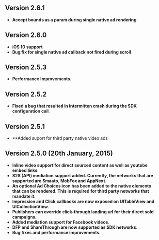 ## Version 2.6.1
- **Accept bounds as a param during single native ad rendering**

## Version 2.6.0
- **iOS 10 support**
- **Bug fix for single native ad callback not fired during scroll**

## Version 2.5.3
- **Performance Improvements**.

## Version 2.5.2
- **Fixed a bug that resulted in intermitten crash during the SDK configuration call**.

## Version 2.5.1
- **Added suport for third party native video ads

## Version 2.5.0 (20th January, 2015)

- **Inline video support for direct sourced content as well as youtube embed links**.
- **S2S (API) mediation support added. Currently, the networks that are supported are Smaato, MobFox and AppNext**.
- **An optional Ad Choices icon has been added to the native elements that can be rendered. This is required for third party networks that mandate it**.
- **Impression and Click callbacks are now exposed on UITableView and UICollectionView**.
- **Publishers can override click-through landing url for their direct sold campaigns**.
- **Added mediation support for Facebook videos**.
- **DFP and ShareThrough are now supported as SDK networks**.
- **Bug fixes and performance improvements**.
